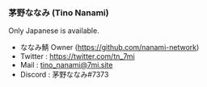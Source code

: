 <!--
### Hi there 👋

**kanasaki15/kanasaki15** is a ✨ _special_ ✨ repository because its `README.md` (this file) appears on your GitHub profile.

Here are some ideas to get you started:

- 🔭 I’m currently working on ...
- 🌱 I’m currently learning ...
- 👯 I’m looking to collaborate on ...
- 🤔 I’m looking for help with ...
- 💬 Ask me about ...
- 📫 How to reach me: ...
- 😄 Pronouns: ...
- ⚡ Fun fact: ...
-->

### 茅野ななみ (Tino Nanami)
Only Japanese is available.

- ななみ鯖 Owner (https://github.com/nanami-network)
- Twitter : https://twitter.com/tn_7mi
- Mail : tino_nanami@7mi.site
- Discord : 茅野ななみ#7373
